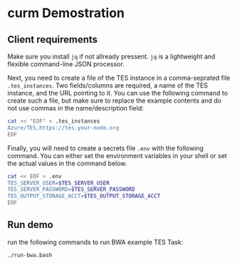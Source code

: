 # curm Demostration


## Client requirements


Make sure you install `jq` if not allready pressent. `jq` is a lightweight and flexible command-line JSON processor.


Next, you need to create a file of the TES instance in a
comma-seprated file `.tes_instances`. Two fields/columns are required, a
name of the TES instance, and the URL pointing to it. You can use the
following command to create such a file, but make sure to replace the example
contents and do not use commas in the name/description field:

```bash
cat << "EOF" > .tes_instances
Azure/TES,https://tes.your-node.org
EOF
```

Finally, you will need to create a secrets file `.env` with the following
command.  You can either set the environment variables in your shell or set the
actual values in the command below.

```bash
cat << EOF > .env
TES_SERVER_USER=$TES_SERVER_USER
TES_SERVER_PASSWORD=$TES_SERVER_PASSWORD
TES_OUTPUT_STORAGE_ACCT=$TES_OUTPUT_STORAGE_ACCT
EOF
```

## Run demo

run the following commands to run BWA example TES Task:

```bash
./run-bwa.bash
```